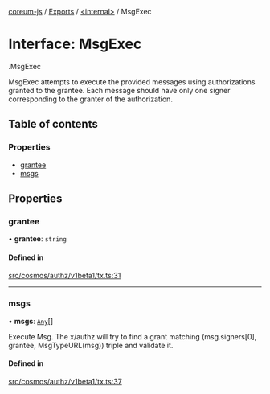 [coreum-js](../README.md) / [Exports](../modules.md) / [<internal\>](../modules/internal_.md) / MsgExec

# Interface: MsgExec

[<internal>](../modules/internal_.md).MsgExec

MsgExec attempts to execute the provided messages using
authorizations granted to the grantee. Each message should have only
one signer corresponding to the granter of the authorization.

## Table of contents

### Properties

- [grantee](internal_.MsgExec.md#grantee)
- [msgs](internal_.MsgExec.md#msgs)

## Properties

### grantee

• **grantee**: `string`

#### Defined in

[src/cosmos/authz/v1beta1/tx.ts:31](https://github.com/PyramydLabs/coreum-js/blob/cea84df/src/cosmos/authz/v1beta1/tx.ts#L31)

___

### msgs

• **msgs**: [`Any`](../modules/internal_.md#any)[]

Execute Msg.
The x/authz will try to find a grant matching (msg.signers[0], grantee, MsgTypeURL(msg))
triple and validate it.

#### Defined in

[src/cosmos/authz/v1beta1/tx.ts:37](https://github.com/PyramydLabs/coreum-js/blob/cea84df/src/cosmos/authz/v1beta1/tx.ts#L37)
